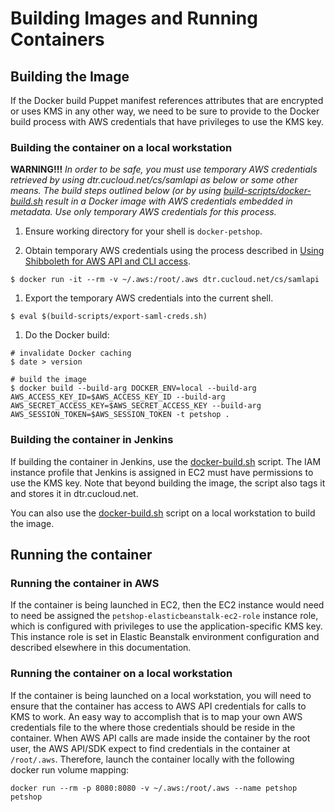 # Building Images and Running Containers

## Building the Image

If the Docker build Puppet manifest references attributes that are encrypted or uses KMS in any other way, we need to be sure to provide to the Docker build process with AWS credentials that have privileges to use the KMS key.

### Building the container on a local workstation

**WARNING!!!** *In order to be safe, you must use temporary AWS credentials retrieved by using dtr.cucloud.net/cs/samlapi as below or some other means. The build steps outlined below (or by using [build-scripts/docker-build.sh](build-scripts/docker-build.sh) result in a Docker image with AWS credentials embedded in metadata. Use only temporary AWS credentials for this process.*

1. Ensure working directory for your shell is `docker-petshop`.

1. Obtain temporary AWS credentials using the process described in [Using Shibboleth for AWS API and CLI access](https://blogs.cornell.edu/cloudification/2016/07/05/using-shibboleth-for-aws-api-and-cli-access/).

  ```
  $ docker run -it --rm -v ~/.aws:/root/.aws dtr.cucloud.net/cs/samlapi
  ```

1. Export the temporary AWS credentials into the current shell.

  ```
  $ eval $(build-scripts/export-saml-creds.sh)
  ```

1. Do the Docker build:

  ```
  # invalidate Docker caching
  $ date > version

  # build the image
  $ docker build --build-arg DOCKER_ENV=local --build-arg AWS_ACCESS_KEY_ID=$AWS_ACCESS_KEY_ID --build-arg AWS_SECRET_ACCESS_KEY=$AWS_SECRET_ACCESS_KEY --build-arg AWS_SESSION_TOKEN=$AWS_SESSION_TOKEN -t petshop .
  ```

### Building the container in Jenkins

If building the container in Jenkins, use the [docker-build.sh](build-scripts/docker-build.sh) script. The IAM instance profile that Jenkins is assigned in EC2 must have permissions to use the KMS key.  Note that beyond building the image, the script also tags it and stores it in dtr.cucloud.net.

You can also use the [docker-build.sh](build-scripts/docker-build.sh) script on a local workstation to build the image.

## Running the container

### Running the container in AWS

If the container is being launched in EC2, then the EC2 instance would need to need be assigned the `petshop-elasticbeanstalk-ec2-role` instance role, which is configured with privileges to use the application-specific KMS key. This instance role is set in Elastic Beanstalk environment configuration and described elsewhere in this documentation.

### Running the container on a local workstation

If the container is being launched on a local workstation, you will need to ensure that the container has access to AWS API credentials for calls to KMS to work. An easy way to accomplish that is to map your own AWS credentials file to the where those credentials should be reside in the container. When AWS API calls are made inside the container by the root user, the AWS API/SDK expect to find credentials in the container at `/root/.aws`. Therefore, launch the container locally with the following docker run volume mapping:

```
docker run --rm -p 8080:8080 -v ~/.aws:/root/.aws --name petshop petshop
```